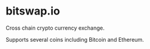 # bitswap.io

Cross chain crypto currency exchange. 

Supports several coins including Bitcoin and Ethereum.
